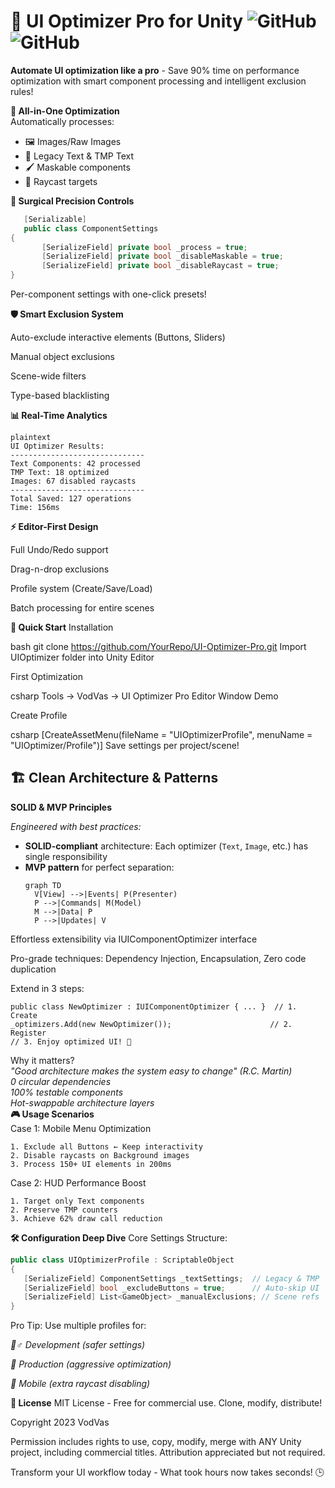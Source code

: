 # 🚀 UI Optimizer Pro for Unity ![GitHub](https://img.shields.io/badge/Unity-2021.3%2B-blue) ![GitHub](https://img.shields.io/badge/License-MIT-green)

**Automate UI optimization like a pro** - Save 90% time on performance optimization with smart component processing and intelligent exclusion rules!

**💼 All-in-One Optimization**  
   Automatically processes:
   - 🖼️ Images/Raw Images
   - 📝 Legacy Text & TMP Text
   - 🖌️ Maskable components
   - 🎯 Raycast targets

**🎯 Surgical Precision Controls**  
```csharp
   [Serializable]
   public class ComponentSettings
{
       [SerializeField] private bool _process = true;
       [SerializeField] private bool _disableMaskable = true;
       [SerializeField] private bool _disableRaycast = true;
}
```
Per-component settings with one-click presets!

**🛡️ Smart Exclusion System**

Auto-exclude interactive elements (Buttons, Sliders)

Manual object exclusions

Scene-wide filters

Type-based blacklisting

**📊 Real-Time Analytics**
 ```
plaintext
UI Optimizer Results:
------------------------------
Text Components: 42 processed
TMP Text: 18 optimized 
Images: 67 disabled raycasts
------------------------------
Total Saved: 127 operations
Time: 156ms
 ```
**⚡ Editor-First Design**

Full Undo/Redo support

Drag-n-drop exclusions

Profile system (Create/Save/Load)

Batch processing for entire scenes

**🚀 Quick Start**
Installation

bash
git clone https://github.com/YourRepo/UI-Optimizer-Pro.git
Import UIOptimizer folder into Unity Editor

First Optimization

csharp
Tools → VodVas → UI Optimizer Pro
Editor Window Demo

Create Profile

csharp
[CreateAssetMenu(fileName = "UIOptimizerProfile", 
                menuName = "UIOptimizer/Profile")]
Save settings per project/scene!  
## 🏗️ Clean Architecture & Patterns  

**SOLID & MVP Principles**  

*Engineered with best practices:*  
- **SOLID-compliant** architecture: Each optimizer (`Text`, `Image`, etc.) has single responsibility  
- **MVP pattern** for perfect separation:  
  ```mermaid
  graph TD
    V[View] -->|Events| P(Presenter)
    P -->|Commands| M(Model)
    M -->|Data| P
    P -->|Updates| V
Effortless extensibility via IUIComponentOptimizer interface

Pro-grade techniques: Dependency Injection, Encapsulation, Zero code duplication

Extend in 3 steps:

```
public class NewOptimizer : IUIComponentOptimizer { ... }  // 1. Create
_optimizers.Add(new NewOptimizer());                      // 2. Register  
// 3. Enjoy optimized UI! 🎉
```
Why it matters?  
*"Good architecture makes the system easy to change" (R.C. Martin)*  
*0 circular dependencies*  
*100% testable components*  
*Hot-swappable architecture layers*  
**🎮 Usage Scenarios**  
Case 1:
Mobile Menu Optimization

 ```
1. Exclude all Buttons ← Keep interactivity
2. Disable raycasts on Background images
3. Process 150+ UI elements in 200ms
 ```
Case 2:
HUD Performance Boost
 ```
1. Target only Text components
2. Preserve TMP counters
3. Achieve 62% draw call reduction
 ```
**🛠️ Configuration Deep Dive**
Core Settings Structure:
 ```csharp
public class UIOptimizerProfile : ScriptableObject
{
    [SerializeField] ComponentSettings _textSettings;  // Legacy & TMP
    [SerializeField] bool _excludeButtons = true;      // Auto-skip UI
    [SerializeField] List<GameObject> _manualExclusions; // Scene refs
}
 ```
Pro Tip: Use multiple profiles for:

*👷♂️ Development (safer settings)*

*🚀 Production (aggressive optimization)*

*📱 Mobile (extra raycast disabling)*

**📜 License**
MIT License - Free for commercial use. Clone, modify, distribute!

Copyright 2023 VodVas

Permission includes rights to use, copy, modify, merge with ANY Unity project, 
including commercial titles. Attribution appreciated but not required.

Transform your UI workflow today - What took hours now takes seconds! 🕒
